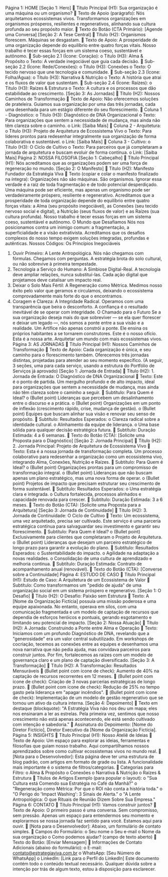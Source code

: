 Página 1: HOME
[Seção 1: Hero]
 Título Principal (H1): Sua organização é uma máquina ou um organismo?
 Texto de Apoio (parágrafo): Nós arquitetamos ecossistemas vivos.
Transformamos organizações em organismos prósperos, resilientes e
regenerativos, alinhando sua cultura profunda ao seu propósito maior.
 Texto do Botão (CTA Primário): [Agende uma Conversa]
[Seção 2: A Tese Central]
 Título (H2): Organismos florescem. Máquinas se desgastam.
 Texto de Apoio: A prosperidade de uma organização depende do equilíbrio
entre quatro forças vitais. Nosso trabalho é tecer essas forças em um
sistema coeso, sustentável e autônomo.
 Sub-seção 2.1 (Ícone: Coração):
o Título (H3): Alma & Propósito
o Texto: A verdade inegociável que guia cada decisão.
 Sub-seção 2.2 (Ícone: Rede/Conexões):
o Título (H3): Conexões
o Texto: O tecido nervoso que une tecnologia e comunidade.
 Sub-seção 2.3 (Ícone: Folha/Água):
o Título (H3): Narrativa & Nutrição
o Texto: A história que atrai e os fluxos de valor que sustentam.
 Sub-seção 2.4 (Ícone: Raízes):
o Título (H3): Raízes & Estrutura
o Texto: A cultura e os processos que dão estabilidade ao
crescimento.
[Seção 3: As Jornadas]
 Título (H2): Nossos Caminhos de Transformação
 Texto de Apoio: Não oferecemos soluções de prateleira. Guiamos sua
organização por uma das três jornadas, cada uma desenhada para um
estágio diferente do seu florescimento.
 Coluna 1 - Diagnóstico:
o Título (H3): Diagnóstico de DNA Organizacional
o Texto: Para organizações que sentem a necessidade de mudança,
mas ainda não têm clareza sobre o caminho.
o Link: [Saiba Mais]
 Coluna 2 - Arquitetura:
o Título (H3): Projeto de Arquitetura de Ecossistema Vivo
o Texto: Para líderes prontos para redesenhar integralmente sua
organização de forma colaborativa e sustentável.
o Link: [Saiba Mais]
 Coluna 3 - Cultivo:
o Título (H3): O Ciclo de Cultivo
o Texto: Para parceiros que já completaram a jornada de arquitetura e
buscam evoluir de forma contínua.
o Link: [Saiba Mais]
Página 2: NOSSA FILOSOFIA
[Seção 1: Cabeçalho]
 Título Principal (H1): Nós acreditamos que as organizações podem ser
uma força de regeneração no mundo.
[Seção 2: O Manifesto]
 Título (H2): Manifesto Fundador da Estratégia Viva
 Texto (copiar e colar o manifesto finalizado na íntegra):
Organizações não são máquinas. São organismos.
Ignorar essa verdade é a raiz de toda fragmentação e de todo potencial
desperdiçado. Uma máquina pode ser eficiente, mas apenas um organismo pode
ser verdadeiramente próspero, resiliente e regenerativo.
Acreditamos que a prosperidade de toda organização depende do equilíbrio entre
quatro forças vitais: a Alma (seu propósito inegociável), as Conexões (seu tecido
nervoso social e digital), a Nutrição (seus fluxos de valor) e as Raízes (sua cultura
profunda).
Nosso trabalho é tecer essas forças em um sistema coeso, sustentável e
autônomo.
O Mundo que Desafiamos
Nós nos posicionamos contra um inimigo comum: a fragmentação, a
superficialidade e a visão extrativista. Acreditamos que os desafios complexos do
nosso tempo exigem soluções integradas, profundas e autênticas.
Nossos Códigos: Os Princípios Inegociáveis
1. Ouvir Primeiro: A Lente Antropológica. Nós não chegamos com
fórmulas. Chegamos com perguntas. A estratégia brota do solo
cultural, ou não sobrevive à primeira tempestade.
2. Tecnologia a Serviço do Humano: A Simbiose Digital-Real. A
tecnologia deve ampliar relações, nunca substituí-las. Cada ação
digital que projetamos deve catalisar um impacto real.
3. Deixar o Solo Mais Fértil: A Regeneração como Métrica. Medimos
nosso êxito pelo valor que geramos e circulamos, deixando o
ecossistema comprovadamente mais forte do que o encontramos.
4. Coragem e Clareza: A Integridade Radical. Operamos com uma
transparência que beira o desconforto. A confiança é o resultado
inevitável de se operar com integridade.
O Chamado para o Futuro
Se a sua organização deseja mais do que sobreviver — se ela quer florescer e
deixar um legado —, nós somos a ponte entre a sua visão e a realidade. Um
Artífice não apenas constrói a ponte. Ele ensina os próprios habitantes a se
tornarem construtores.
Este é o nosso ofício. Esta é a nossa arte.
Arquitetar um mundo com mais ecossistemas vivos.
Página 3: AS JORNADAS
 Título Principal (H1): Nossos Caminhos de Transformação
 Texto de Apoio: Cada organização é única, e seu caminho para o
florescimento também. Oferecemos três jornadas distintas, projetadas
para atender ao seu momento específico.
(A seguir, 3 seções, uma para cada serviço, usando a estrutura do Portfólio de
Serviços já aprovado)
[Seção 1: Jornada de Entrada]
 Título (H2): 1. Jornada de Entrada: O Diagnóstico de DNA Organizacional
 Texto: Este é o ponto de partida. Um mergulho profundo e de alto impacto,
ideal para organizações que sentem a necessidade de mudança, mas
ainda não têm clareza sobre o caminho a seguir.
 Subtítulo: Para Quem é Ideal?
o (Bullet point) Lideranças que percebem um desalinhamento entre o
discurso e a prática.
o (Bullet point) Organizações em um ponto de inflexão (crescimento
rápido, crise, mudança de gestão).
o (Bullet point) Equipes que buscam alinhar sua visão e renovar seu
senso de propósito.
 Subtítulo: Resultados Esperados:
o Clareza radical sobre a identidade cultural.
o Alinhamento da equipe de liderança.
o Uma base sólida para qualquer decisão estratégica futura.
 Subtítulo: Duração Estimada: 4 a 6 semanas.
 Texto do Botão (CTA): [Solicite uma Proposta para o Diagnóstico]
[Seção 2: Jornada Principal]
 Título (H2): 2. Jornada Principal: Projeto de Arquitetura de Ecossistema
Vivo
 Texto: Esta é a nossa jornada de transformação completa. Um processo
colaborativo para redesenhar a organização como um ecossistema vivo,
integrando Alma, Conexões, Nutrição e Raízes.
 Subtítulo: Para Quem é Ideal?
o (Bullet point) Organizações prontas para um compromisso de
transformação integral.
o (Bullet point) Lideranças que não buscam apenas um plano
estratégico, mas uma nova forma de operar.
o (Bullet point) Projetos de impacto que precisam estruturar seu
crescimento de forma sustentável.
 Subtítulo: Resultados Esperados:
o Uma estratégia clara e integrada.
o Cultura fortalecida, processos alinhados e capacidade renovada
para crescer.
 Subtítulo: Duração Estimada: 3 a 6 meses.
 Texto do Botão (CTA): [Solicite uma Proposta para a Arquitetura]
[Seção 3: Jornada de Continuidade]
 Título (H2): 3. Jornada de Continuidade: O Ciclo de Cultivo
 Texto: Um ecossistema, uma vez arquitetado, precisa ser cultivado. Este
serviço é uma parceria estratégica contínua para salvaguardar seu
investimento e garantir seu florescimento.
 Subtítulo: Para Quem é Ideal?
o (Bullet point) Exclusivamente para clientes que completaram o
Projeto de Arquitetura.
o (Bullet point) Lideranças que desejam um parceiro estratégico de
longo prazo para garantir a evolução do plano.
 Subtítulo: Resultados Esperados:
o Sustentabilidade do impacto.
o Agilidade na adaptação a novas realidades.
o Consolidação de uma cultura de aprendizado e melhoria contínua.
 Subtítulo: Duração Estimada: Contrato de acompanhamento anual
(renovável).
 Texto do Botão (CTA): [Converse sobre a Continuidade]
Página 4: ESTUDO DE CASO
 Título Principal (H1): Estudo de Caso: A Arquitetura de um Ecossistema de
Valor
 Subtítulo: Como transformamos um "pedido de ajuda" de uma
organização social em um sistema próspero e regenerativo.
[Seção 1: O Desafio]
 Título (H2): O Desafio: Paixão sem Estrutura
 Texto: A [Nome da Organização Fictícia] possuía uma missão poderosa e
uma equipe apaixonada. No entanto, operava em silos, com uma
comunicação fragmentada e um modelo de captação de recursos que
dependia de esforços heróicos e pontuais, gerando esgotamento e
limitando seu potencial de impacto.
[Seção 2: Nossa Atuação]
 Título (H2): A Jornada: Construindo a Ponte entre Alma e Operação
 Texto: Iniciamos com um profundo Diagnóstico de DNA, revelando que a
"generosidade" era um valor central subutilizado. Em workshops de
cocriação, tecemos as conexões entre as equipes e desenhamos uma
nova narrativa que não pedia ajuda, mas convidava parceiros para
construir juntos. Por fim, fortalecemos as raízes com um modelo de
governança claro e um plano de captação diversificado.
[Seção 3: A Transformação]
 Título (H2): A Transformação: Resultados Mensuráveis
 (Bullet point com ícone de check): Aumento de 40% na captação de
recursos recorrentes em 12 meses.
 (Bullet point com ícone de check): Criação de 3 novas parcerias
estratégicas de longo prazo.
 (Bullet point com ícone de check): Redução de 25% no tempo gasto pela
liderança em "apagar incêndios".
 (Bullet point com ícone de check): Implementação de um modelo de
gestão regenerativo que se tornou um ativo da cultura interna.
[Seção 4: Depoimento]
 Texto em destaque (blockquote): "A Estratégia Viva não nos deu um mapa;
eles nos ensinaram a ler as estrelas. Pela primeira vez, sentimos que nosso
crescimento não está apenas acontecendo, ele está sendo cultivado com
intenção e sabedoria."
 Assinatura do Depoimento: [Nome do Diretor Fictício], Diretor Executivo
da [Nome da Organização Fictícia].
Página 5: INSIGHTS
 Título Principal (H1): Nosso Ateliê de Ideias
 Texto de Apoio: Um espaço para explorar as ideias, ferramentas e filosofias
que guiam nosso trabalho. Aqui compartilhamos nossos aprendizados
sobre como cultivar ecossistemas vivos no mundo real.
 [Nota para o Desenvolvedor]: Esta página deve ter uma estrutura de blog
padrão, com artigos em formato de grade ou lista. A funcionalidade mais
importante é o sistema de filtros/categorias.
 Categorias para Filtro:
o Alma & Propósito
o Conexões
o Narrativa & Nutrição
o Raízes & Estrutura
 Títulos de Artigos Exemplo (para popular o layout):
o "Sua Cultura está Comendo sua Estratégia no Café da Manhã?"
o "Regeneração como Métrica: Por que o ROI não conta a história
toda."
o "O Perigo do 'Impact Washing': 3 Sinais de Alerta."
o "A Lente Antropológica: O que Rituais de Reunião Dizem Sobre Sua
Empresa."
Página 6: CONTATO
 Título Principal (H1): Vamos construir juntos?
 Texto de Apoio: O primeiro passo é uma conversa. Sem compromisso, sem
pressão. Apenas um espaço para entendermos seu momento e
explorarmos se nossa jornada faz sentido para você. Estamos aqui para
ouvir.
 [Nota para o Desenvolvedor]: Abaixo, um formulário de contato simples.
 Campos do Formulário:
o Seu nome
o Seu e-mail
o Nome da sua organização
o Como podemos ajudar? (campo de texto aberto)
 Texto do Botão: [Enviar Mensagem]
 Informações de Contato Adicionais (abaixo do formulário):
o E-mail: contato@estrategiaviva.com.br
o WhatsApp: [Seu Número de WhatsApp]
o LinkedIn: [Link para o Perfil do LinkedIn]
Este documento contém todo o conteúdo textual necessário. Qualquer dúvida
sobre a intenção por trás de algum texto, estou à disposição para esclarecer. 